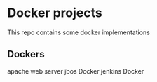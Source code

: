 # Docker projects
This repo contains some docker implementations

## Dockers
apache web server
jbos Docker
jenkins Docker
